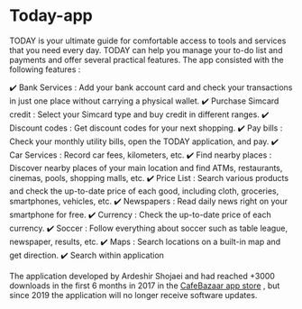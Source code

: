 # Today-app
TODAY is your ultimate guide for comfortable access to tools and services that you need every day. 
TODAY can help you manage your to-do list and payments and offer several practical features.
The app consisted with the following features  :

✔️  Bank Services :
Add your bank account card and check your transactions in just one place without carrying a physical wallet.
✔️  Purchase Simcard credit :
Select your Simcard type and buy credit in different ranges.
✔️  Discount codes :
Get discount codes for your next shopping.
✔️  Pay bills :
Check your monthly utility bills, open the TODAY application, and pay.
✔️  Car Services :
Record car fees, kilometers, etc.
✔️  Find nearby places :
Discover nearby places of your main location and find ATMs, restaurants, cinemas, pools, shopping malls, etc.
✔️  Price List :
Search various products and check the up-to-date price of each good, including cloth, groceries, smartphones, vehicles, etc.
✔️  Newspapers :
Read daily news right on your smartphone for free.
✔️  Currency :
Check the up-to-date price of each currency.
✔️  Soccer :
Follow everything about soccer such as table league, newspaper, results, etc.
✔️  Maps :
Search locations on a built-in map and get direction.
✔️  Search within application 

The application developed by Ardeshir Shojaei and had reached +3000 downloads in the first 6 months in 2017 in the [CafeBazaar app store](https://cafebazaar.ir/app/com.example.ardeshir.today/?l=en) , but since 2019 the application will no longer receive software updates.
